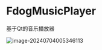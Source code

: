 # FdogMusicPlayer
基于Qt的音乐播放器

![image-20240704005346113](F:\SoftDown\Typora\image-20240704005346113.png)
